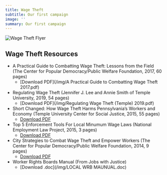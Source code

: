 ```yaml
---
title: Wage Theft
subtitle: Our first campaign
image: ''
summary: Our first campaign
---
```

![Wage Theft Flyer](/img/flyer.png)

## Wage Theft Resources

* A Practical Guide to Combatting Wage Theft: Lessons from the Field (The Center for Popular Democracy/Public Welfare Foundation, 2017, 60 pages)
    * [Download PDF](/img/A Practical Guide to Combatting Wage Theft 2017.pdf)
* Regulating Wage Theft (Jennifer J. Lee and Annie Smith of Temple University, 2019, 54 pages)
    * [Download PDF](/img/Regulating Wage Theft (Temple) 2019.pdf)
* Short Changed: How Wage Theft Harms Pennsylvania’s Workers and Economy (Temple University Center for Social Justice, 2015, 55 pages)
    * [Download PDF](/img/wage-theft-in-pennsylvania-report-temple-2015.pdf)
* Top 5 Enforcement Tools For Local Minumum Wage Laws (National Employment Law Project, 2015, 3 pages)
    * [Download PDF](/img/Policy-Brief-Top-Five-Enforcement-Tools-Local-Minimum-Wage.pdf)
* City Strategies to Combat Wage Theft and Empower Workers (The Center for Popular Democracy/Public Welfare Foundation, 2014, 9 pages)
    * [Download PDF](City-Strategies-to-Combat-Wage-Theft-and-Empower-Workers.pdf)
* Worker Rights Boards Manual (From Jobs with Justice)
    * [Download .doc](/img/LOCAL WRB MAUNUAL.doc)